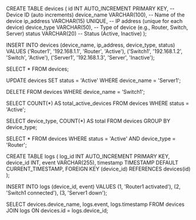 CREATE TABLE devices (
    id INT AUTO_INCREMENT PRIMARY KEY,        -- Device ID (auto increments)
    device_name VARCHAR(100),                  -- Name of the device
    ip_address VARCHAR(15) UNIQUE,             -- IP address (unique for each device)
    device_type VARCHAR(50),                   -- Type of device (e.g., Router, Switch, Server)
    status VARCHAR(20)                         -- Status (Active, Inactive)
);

INSERT INTO devices (device_name, ip_address, device_type, status)
VALUES 
('Router1', '192.168.1.1', 'Router', 'Active'),
('Switch1', '192.168.1.2', 'Switch', 'Active'),
('Server1', '192.168.1.3', 'Server', 'Inactive');

SELECT * FROM devices;

UPDATE devices
SET status = 'Active'
WHERE device_name = 'Server1';

DELETE FROM devices
WHERE device_name = 'Switch1';

SELECT COUNT(*) AS total_active_devices FROM devices WHERE status = 'Active';

SELECT device_type, COUNT(*) AS total FROM devices
GROUP BY device_type;

SELECT * FROM devices
WHERE status = 'Active' AND device_type = 'Router';

CREATE TABLE logs (
    log_id INT AUTO_INCREMENT PRIMARY KEY,
    device_id INT,
    event VARCHAR(255),
    timestamp TIMESTAMP DEFAULT CURRENT_TIMESTAMP,
    FOREIGN KEY (device_id) REFERENCES devices(id)
);

INSERT INTO logs (device_id, event)
VALUES 
(1, 'Router1 activated'),
(2, 'Switch1 connected'),
(3, 'Server1 down');

SELECT devices.device_name, logs.event, logs.timestamp
FROM devices
JOIN logs ON devices.id = logs.device_id;